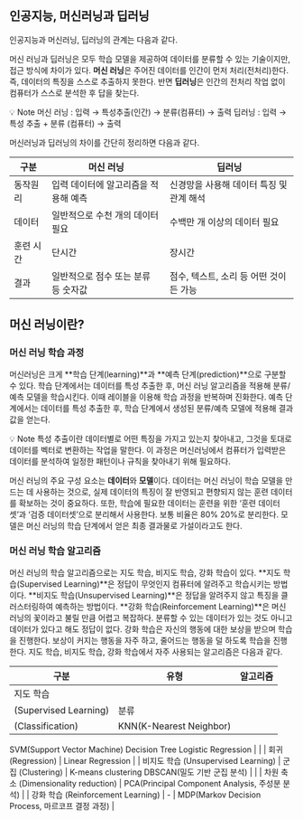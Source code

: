 ## 인공지능, 머신러닝과 딥러닝
인공지능과 머신러닝, 딥러닝의 관계는 다음과 같다.

머신 러닝과 딥러닝은 모두 학습 모델을 제공하여 데이터를 분류할 수 있는 기술이지만, 접근 방식에 차이가 있다.
**머신 러닝**은 주어진 데이터를 인간이 먼저 처리(전처리)한다. 즉, 데이터의 특징을 스스로 추출하지 못한다.
반면 **딥러닝**은 인간의 전처리 작업 없이 컴퓨터가 스스로 분석한 후 답을 찾는다.

<aside>
💡 Note
머신 러닝 : 입력 → 특성추출(인간) → 분류(컴퓨터) → 출력
딥러닝    : 입력 → 특성 추출 + 분류 (컴퓨터) → 출력

</aside>

머신러닝과 딥러닝의 차이를 간단히 정리하면 다음과 같다.

| 구분 | 머신 러닝 | 딥러닝 |
| --- | --- | --- |
| 동작원리 | 입력 데이터에 알고리즘을 적용해 예측 | 신경망을 사용해 데이터 특징 및 관계 해석 |
| 데이터 | 일반적으로 수천 개의 데이터 필요 | 수백만 개 이상의 데이터 필요 |
| 훈련 시간 | 단시간 | 장시간 |
| 결과 | 일반적으로 점수 또는 분류 등 숫자값 | 점수, 텍스트, 소리 등 어떤 것이든 가능 |

## 머신 러닝이란?

### 머신 러닝 학습 과정
머신러닝은 크게 **학습 단계(learning)**과 **예측 단계(prediction)**으로 구분할 수 있다.
학습 단계에서는 데이터를 특성 추출한 후, 머신 러닝 알고리즘을 적용해 분류/예측 모델을 학습시킨다. 이때 레이블을 이용해 학습 과정을 반복하며 진화한다.
예측 단계에서는 데이터를 특성 추출한 후, 학습 단계에서 생성된 분류/예측 모델에 적용해 결과값을 얻는다.

<aside>
💡 Note
특성 추출이란 데이터별로 어떤 특징을 가지고 있는지 찾아내고, 그것을 토대로 데이터를 벡터로 변환하는 작업을 말한다. 이 과정은 머신러닝에서 컴퓨터가 입력받은 데이터를 분석하여 일정한 패턴이나 규칙을 찾아내기 위해 필요하다.

</aside>

머신 러닝의 주요 구성 요소는 **데이터**와 **모델**이다.
데이터는 머신 러닝이 학습 모델을 만드는 데 사용하는 것으로, 실제 데이터의 특징이 잘 반영되고 편향되지 않는 훈련 데이터를 확보하는 것이 중요하다.
또한, 학습에 필요한 데이터는 훈련을 위한 ‘훈련 데이터셋’과 ‘검증 데이터셋’으로 분리해서 사용한다. 보통 비율은 80% 20%로 분리한다.
모델은 머신 러닝의 학습 단계에서 얻은 최종 결과물로 가설이라고도 한다.

### 머신 러닝 학습 알고리즘
머신 러닝의 학습 알고리즘으로는 지도 학습, 비지도 학습, 강화 학습이 있다.
**지도 학습(Supervised Learning)**은 정답이 무엇인지 컴퓨터에 알려주고 학습시키는 방법이다.
**비지도 학습(Unsupervised Learning)**은 정답을 알려주지 않고 특징을 클러스터링하여 예측하는 방법이다.
**강화 학습(Reinforcement Learning)**은 머신 러닝의 꽃이라고 불릴 만큼 어렵고 복잡하다. 분류할 수 있는 데이터가 있는 것도 아니고 데이터가 있다고 해도 정답이 없다. 강화 학습은 자신의 행동에 대한 보상을 받으며 학습을 진행한다. 보상이 커지는 행동을 자주 하고, 줄어드는 행동을 덜 하도록 학습을 진행한다.
지도 학습, 비지도 학습, 강화 학습에서 자주 사용되는 알고리즘은 다음과 같다.

| 구분 | 유형 | 알고리즘 |
| --- | --- | --- |
| 지도 학습
(Supervised Learning) | 분류
(Classification) | KNN(K-Nearest Neighbor)
SVM(Support Vector Machine)
Decision Tree
Logistic Regression |
|  | 회귀
(Regression) | Linear Regression |
| 비지도 학습
(Unsupervised Learning) | 군집
(Clustering) | K-means clustering
DBSCAN(밀도 기반 군집 분석) |
|  | 차원 축소
(Dimensionality reduction) | PCA(Principal Component Analysis, 주성분 분석) |
| 강화 학습
(Reinforcement Learning) | - | MDP(Markov Decision Process, 마르코프 결정 과정) |
